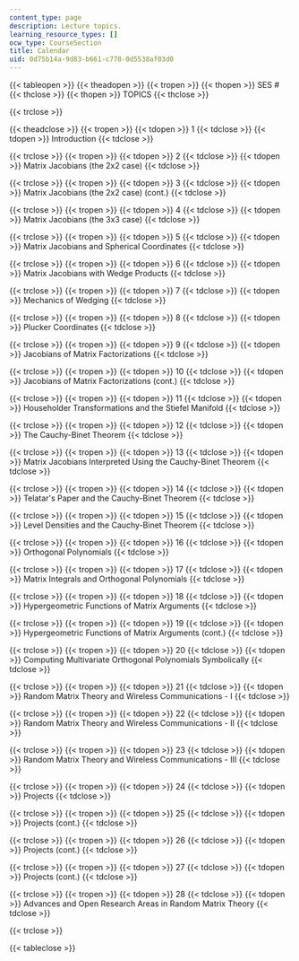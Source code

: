 ```yaml
---
content_type: page
description: Lecture topics.
learning_resource_types: []
ocw_type: CourseSection
title: Calendar
uid: 0d75b14a-9d83-b661-c778-0d5538af03d0
---
```


{{< tableopen >}}
{{< theadopen >}}
{{< tropen >}}
{{< thopen >}}
SES #
{{< thclose >}}
{{< thopen >}}
TOPICS
{{< thclose >}}

{{< trclose >}}

{{< theadclose >}}
{{< tropen >}}
{{< tdopen >}}
1
{{< tdclose >}}
{{< tdopen >}}
Introduction
{{< tdclose >}}

{{< trclose >}}
{{< tropen >}}
{{< tdopen >}}
2
{{< tdclose >}}
{{< tdopen >}}
Matrix Jacobians (the 2x2 case)
{{< tdclose >}}

{{< trclose >}}
{{< tropen >}}
{{< tdopen >}}
3
{{< tdclose >}}
{{< tdopen >}}
Matrix Jacobians (the 2x2 case) (cont.)
{{< tdclose >}}

{{< trclose >}}
{{< tropen >}}
{{< tdopen >}}
4
{{< tdclose >}}
{{< tdopen >}}
Matrix Jacobians (the 3x3 case)
{{< tdclose >}}

{{< trclose >}}
{{< tropen >}}
{{< tdopen >}}
5
{{< tdclose >}}
{{< tdopen >}}
Matrix Jacobians and Spherical Coordinates
{{< tdclose >}}

{{< trclose >}}
{{< tropen >}}
{{< tdopen >}}
6
{{< tdclose >}}
{{< tdopen >}}
Matrix Jacobians with Wedge Products
{{< tdclose >}}

{{< trclose >}}
{{< tropen >}}
{{< tdopen >}}
7
{{< tdclose >}}
{{< tdopen >}}
Mechanics of Wedging
{{< tdclose >}}

{{< trclose >}}
{{< tropen >}}
{{< tdopen >}}
8
{{< tdclose >}}
{{< tdopen >}}
Plucker Coordinates
{{< tdclose >}}

{{< trclose >}}
{{< tropen >}}
{{< tdopen >}}
9
{{< tdclose >}}
{{< tdopen >}}
Jacobians of Matrix Factorizations
{{< tdclose >}}

{{< trclose >}}
{{< tropen >}}
{{< tdopen >}}
10
{{< tdclose >}}
{{< tdopen >}}
Jacobians of Matrix Factorizations (cont.)
{{< tdclose >}}

{{< trclose >}}
{{< tropen >}}
{{< tdopen >}}
11
{{< tdclose >}}
{{< tdopen >}}
Householder Transformations and the Stiefel Manifold
{{< tdclose >}}

{{< trclose >}}
{{< tropen >}}
{{< tdopen >}}
12
{{< tdclose >}}
{{< tdopen >}}
The Cauchy-Binet Theorem
{{< tdclose >}}

{{< trclose >}}
{{< tropen >}}
{{< tdopen >}}
13
{{< tdclose >}}
{{< tdopen >}}
Matrix Jacobians Interpreted Using the Cauchy-Binet Theorem
{{< tdclose >}}

{{< trclose >}}
{{< tropen >}}
{{< tdopen >}}
14
{{< tdclose >}}
{{< tdopen >}}
Telatar's Paper and the Cauchy-Binet Theorem
{{< tdclose >}}

{{< trclose >}}
{{< tropen >}}
{{< tdopen >}}
15
{{< tdclose >}}
{{< tdopen >}}
Level Densities and the Cauchy-Binet Theorem
{{< tdclose >}}

{{< trclose >}}
{{< tropen >}}
{{< tdopen >}}
16
{{< tdclose >}}
{{< tdopen >}}
Orthogonal Polynomials
{{< tdclose >}}

{{< trclose >}}
{{< tropen >}}
{{< tdopen >}}
17
{{< tdclose >}}
{{< tdopen >}}
Matrix Integrals and Orthogonal Polynomials
{{< tdclose >}}

{{< trclose >}}
{{< tropen >}}
{{< tdopen >}}
18
{{< tdclose >}}
{{< tdopen >}}
Hypergeometric Functions of Matrix Arguments
{{< tdclose >}}

{{< trclose >}}
{{< tropen >}}
{{< tdopen >}}
19
{{< tdclose >}}
{{< tdopen >}}
Hypergeometric Functions of Matrix Arguments (cont.)
{{< tdclose >}}

{{< trclose >}}
{{< tropen >}}
{{< tdopen >}}
20
{{< tdclose >}}
{{< tdopen >}}
Computing Multivariate Orthogonal Polynomials Symbolically
{{< tdclose >}}

{{< trclose >}}
{{< tropen >}}
{{< tdopen >}}
21
{{< tdclose >}}
{{< tdopen >}}
Random Matrix Theory and Wireless Communications - I
{{< tdclose >}}

{{< trclose >}}
{{< tropen >}}
{{< tdopen >}}
22
{{< tdclose >}}
{{< tdopen >}}
Random Matrix Theory and Wireless Communications - II
{{< tdclose >}}

{{< trclose >}}
{{< tropen >}}
{{< tdopen >}}
23
{{< tdclose >}}
{{< tdopen >}}
Random Matrix Theory and Wireless Communications - III
{{< tdclose >}}

{{< trclose >}}
{{< tropen >}}
{{< tdopen >}}
24
{{< tdclose >}}
{{< tdopen >}}
Projects
{{< tdclose >}}

{{< trclose >}}
{{< tropen >}}
{{< tdopen >}}
25
{{< tdclose >}}
{{< tdopen >}}
Projects (cont.)
{{< tdclose >}}

{{< trclose >}}
{{< tropen >}}
{{< tdopen >}}
26
{{< tdclose >}}
{{< tdopen >}}
Projects (cont.)
{{< tdclose >}}

{{< trclose >}}
{{< tropen >}}
{{< tdopen >}}
27
{{< tdclose >}}
{{< tdopen >}}
Projects (cont.)
{{< tdclose >}}

{{< trclose >}}
{{< tropen >}}
{{< tdopen >}}
28
{{< tdclose >}}
{{< tdopen >}}
Advances and Open Research Areas in Random Matrix Theory
{{< tdclose >}}

{{< trclose >}}

{{< tableclose >}}